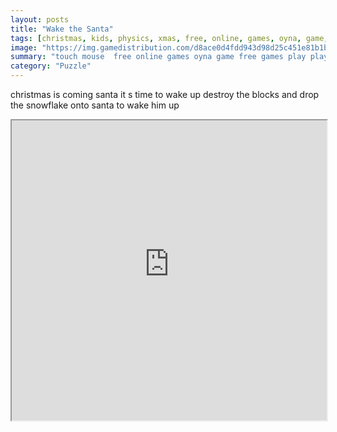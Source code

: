 ```yaml
---
layout: posts
title: "Wake the Santa"
tags: [christmas, kids, physics, xmas, free, online, games, oyna, game, free, games, play, play, games]
image: "https://img.gamedistribution.com/d8ace0d4fdd943d98d25c451e81b1b88.jpg"
summary: "touch mouse  free online games oyna game free games play play games"
category: "Puzzle"
---
```


christmas is coming santa it s time to wake up destroy the blocks and drop the snowflake onto santa to wake him up

<iframe width="100%" height="480px;" src="https://html5.gamedistribution.com/d8ace0d4fdd943d98d25c451e81b1b88/"></iframe>